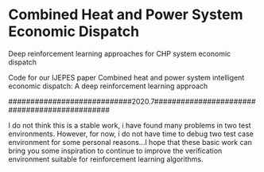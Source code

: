 # Combined Heat and Power System Economic Dispatch
Deep reinforcement learning approaches for CHP system economic dispatch


Code for our IJEPES paper Combined heat and power system intelligent economic dispatch: A deep reinforcement learning approach

############################2020.7##############################################

I do not think this is a stable work, i have found many problems in two test environments. However, for now, i do not have time to debug two test case environment for some personal reasons...I hope that these basic work can bring you some inspiration to continue to improve the verification environment suitable for reinforcement learning algorithms.
